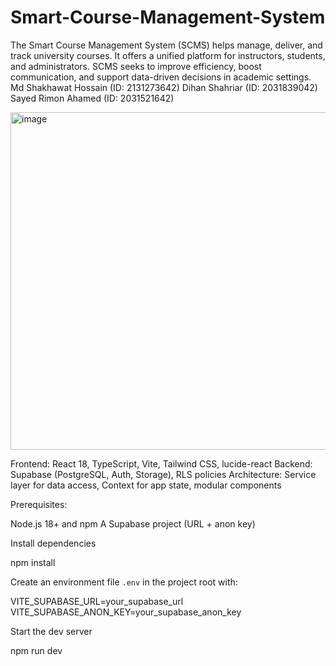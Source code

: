 # Smart-Course-Management-System
The Smart Course Management System (SCMS) helps manage, deliver, and track university courses. It offers a unified platform for instructors, students, and administrators. SCMS seeks to improve efficiency, boost communication, and support data-driven decisions in academic settings.
Md Shakhawat Hossain (ID: 2131273642)
Dihan Shahriar (ID: 2031839042)
Sayed Rimon Ahamed  (ID: 2031521642)

<img width="960" height="540" alt="image" src="https://github.com/user-attachments/assets/25565fac-7c74-44f5-8108-69191395bf92" />

Frontend: React 18, TypeScript, Vite, Tailwind CSS, lucide-react
Backend: Supabase (PostgreSQL, Auth, Storage), RLS policies
Architecture: Service layer for data access, Context for app state, modular components


Prerequisites:

Node.js 18+ and npm
A Supabase project (URL + anon key)

Install dependencies


npm install


Create an environment file `.env` in the project root with:

VITE_SUPABASE_URL=your_supabase_url
VITE_SUPABASE_ANON_KEY=your_supabase_anon_key


Start the dev server

npm run dev
